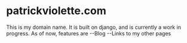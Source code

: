 patrickviolette.com
===================

This is my domain name. It is built on django, and is currently a work in progress. As of now, features are 
--Blog
--Links to my other pages
